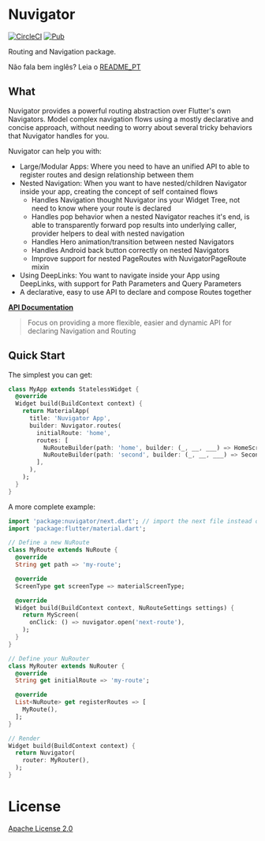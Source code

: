 # Nuvigator

[![CircleCI](https://circleci.com/gh/nubank/nuvigator/tree/master.svg?style=svg)](https://circleci.com/gh/nubank/nuvigator/tree/master)
[![Pub](https://img.shields.io/pub/v/nuvigator.svg)](https://pub.dartlang.org/packages/nuvigator)

Routing and Navigation package.

Não fala bem inglês? Leia o [README_PT](./README_PT.md)

## What

Nuvigator provides a powerful routing abstraction over Flutter's own Navigators. Model complex navigation flows using a mostly declarative and concise approach, without needing to worry about several tricky behaviors that Nuvigator handles for you.

Nuvigator can help you with:

- Large/Modular Apps: Where you need to have an unified API to able to register routes and design relationship between them
- Nested Navigation: When you want to have nested/children Navigator inside your app, creating the concept of self contained flows
  - Handles Navigation thought Nuvigator ins your Widget Tree, not need to know where your route is declared
  - Handles pop behavior when a nested Navigator reaches it's end, is able to transparently forward pop results into underlying caller, provider helpers to deal with nested navigation
  - Handles Hero animation/transition between nested Navigators
  - Handles Android back button correctly on nested Navigators
  - Improve support for nested PageRoutes with NuvigatorPageRoute mixin
- Using DeepLinks: You want to navigate inside your App using DeepLinks, with support for Path Parameters and Query Parameters
- A declarative, easy to use API to declare and compose Routes together

[**API Documentation**](./doc/next.md)
> Focus on providing a more flexible, easier and dynamic API for declaring Navigation and Routing

## Quick Start

The simplest you can get:

```dart
class MyApp extends StatelessWidget {
  @override
  Widget build(BuildContext context) {
    return MaterialApp(
      title: 'Nuvigator App',
      builder: Nuvigator.routes(
        initialRoute: 'home',
        routes: [
          NuRouteBuilder(path: 'home', builder: (_, __, ___) => HomeScreen()),
          NuRouteBuilder(path: 'second', builder: (_, __, ___) => SecondScreen()),
        ],
      ),
    );
  }
}
```

A more complete example:

```dart
import 'package:nuvigator/next.dart'; // import the next file instead of `nuvigator.dart`
import 'package:flutter/material.dart';

// Define a new NuRoute
class MyRoute extends NuRoute {
  @override
  String get path => 'my-route';

  @override
  ScreenType get screenType => materialScreenType;

  @override
  Widget build(BuildContext context, NuRouteSettings settings) {
    return MyScreen(
      onClick: () => nuvigator.open('next-route'),
    );
  }
}

// Define your NuRouter
class MyRouter extends NuRouter {
  @override
  String get initialRoute => 'my-route';

  @override
  List<NuRoute> get registerRoutes => [
    MyRoute(),
  ];
}

// Render
Widget build(BuildContext context) {
  return Nuvigator(
    router: MyRouter(),
  );
}

```

# License
[Apache License 2.0](LICENSE)
